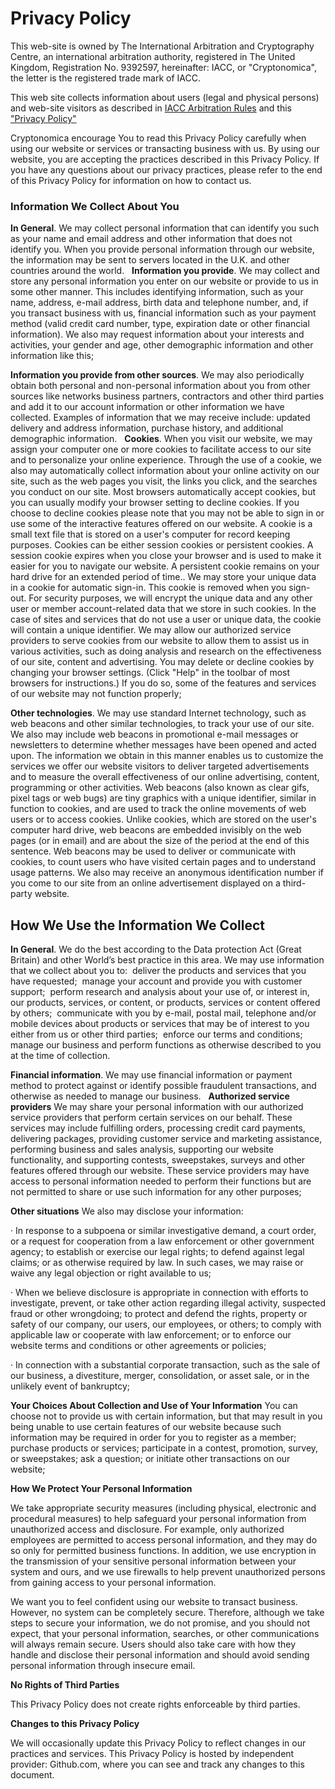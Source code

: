 # Privacy Policy

This web-site is owned by The International Arbitration and Cryptography Centre, an international arbitration authority, registered in The United Kingdom, Registration No. 9392597, hereinafter: IACC, or "Cryptonomica", the letter is the registered trade mark of IACC.

This web site collects information about users (legal and physical persons) and web-site visitors as described in [IACC Arbitration Rules](https://github.com/Cryptonomica/arbitration-rules/blob/master/Arbitration_Rules/IACC/IACC-Arbitration-Rules.EN.signed.md) and this ["Privacy Policy"](https://raw.githubusercontent.com/Cryptonomica/arbitration-rules/master/Arbitration_Rules/IACC/web-site/PrivacyPolicy.md)

Cryptonomica encourage You to read this Privacy Policy carefully when using our website or services or transacting business with us. By using our website, you are accepting the practices described in this Privacy Policy. If you have any questions about our privacy practices, please refer to the end of this Privacy Policy for information on how to contact us.

### Information We Collect About You

**In General**. We may collect personal information that can identify you such as your name and email address and other information that does not identify you. When you provide personal information through our website, the information may be sent to servers located in the U.K. and other countries around the world.
 
**Information you provide**. We may collect and store any personal information you enter on our website or provide to us in some other manner. This includes identifying information, such as your name, address, e-mail address, birth data and telephone number, and, if you transact business with us, financial information such as your payment method (valid credit card number, type, expiration date or other financial information). We also may request information about your interests and activities, your gender and age, other demographic information and other information like this;

**Information you provide from other sources**. We may also periodically obtain both personal and non-personal information about you from other sources like networks business partners, contractors and other third parties and add it to our account information or other information we have collected. Examples of information that we may receive include: updated delivery and address information, purchase history, and additional demographic information.
 
**Cookies**. When you visit our website, we may assign your computer one or more cookies to facilitate access to our site and to personalize your online experience. Through the use of a cookie, we also may automatically collect information about your online activity on our site, such as the web pages you visit, the links you click, and the searches you conduct on our site. Most browsers automatically accept cookies, but you can usually modify your browser setting to decline cookies. If you choose to decline cookies please note that you may not be able to sign in or use some of the interactive features offered on our website. A cookie is a small text file that is stored on a user's computer for record keeping purposes. Cookies can be either session cookies or persistent cookies. A session cookie expires when you close your browser and is used to make it easier for you to navigate our website. A persistent cookie remains on your hard drive for an extended period of time.. We may store your unique data in a cookie for automatic sign-in. This cookie is removed when you sign-out. For security purposes, we will encrypt the unique data and any other user or member account-related data that we store in such cookies. In the case of sites and services that do not use a user or unique data, the cookie will contain a unique identifier. We may allow our authorized service providers to serve cookies from our website to allow them to assist us in various activities, such as doing analysis and research on the effectiveness of our site, content and advertising. You may delete or decline cookies by changing your browser settings. (Click "Help" in the toolbar of most browsers for instructions.) If you do so, some of the features and services of our website may not function properly; 

**Other technologies**. We may use standard Internet technology, such as web beacons and other similar technologies, to track your use of our site. We also may include web beacons in promotional e-mail messages or newsletters to determine whether messages have been opened and acted upon. The information we obtain in this manner enables us to customize the services we offer our website visitors to deliver targeted advertisements and to measure the overall effectiveness of our online advertising, content, programming or other activities. Web beacons (also known as clear gifs, pixel tags or web bugs) are tiny graphics with a unique identifier, similar in function to cookies, and are used to track the online movements of web users or to access cookies. Unlike cookies, which are stored on the user's computer hard drive, web beacons are embedded invisibly on the web pages (or in email) and are about the size of the period at the end of this sentence. Web beacons may be used to deliver or communicate with cookies, to count users who have visited certain pages and to understand usage patterns. We also may receive an anonymous identification number if you come to our site from an online advertisement displayed on a third-party website.

## How We Use the Information We Collect


**In General**. We do the best according to the Data protection Act (Great Britain) and other World’s best practice in this area. We may use information that we collect about you to: 
deliver the products and services that you have requested; 
manage your account and provide you with customer support; 
perform research and analysis about your use of, or interest in, our products, services, or content, or products, services or content offered by others; 
communicate with you by e-mail, postal mail, telephone and/or mobile devices about products or services that may be of interest to you either from us or other third parties; 
enforce our terms and conditions; 
manage our business and perform functions as otherwise described to you at the time of collection.

**Financial information**. We may use financial information or payment method to protect against or identify possible fraudulent transactions, and otherwise as needed to manage our business.
 
**Authorized service providers** We may share your personal information with our authorized service providers that perform certain services on our behalf. These services may include fulfilling orders, processing credit card payments, delivering packages, providing customer service and marketing assistance, performing business and sales analysis, supporting our website functionality, and supporting contests, sweepstakes, surveys and other features offered through our website. These service providers may have access to personal information needed to perform their functions but are not permitted to share or use such information for any other purposes;

**Other situations** We also may disclose your information:

· In response to a subpoena or similar investigative demand, a court order, or a request for cooperation from a law enforcement or other government agency; to establish or exercise our legal rights; to defend against legal claims; or as otherwise required by law. In such cases, we may raise or waive any legal objection or right available to us;

· When we believe disclosure is appropriate in connection with efforts to investigate, prevent, or take other action regarding illegal activity, suspected fraud or other wrongdoing; to protect and defend the rights, property or safety of our company, our users, our employees, or others; to comply with applicable law or cooperate with law enforcement; or to enforce our website terms and conditions or other agreements or policies;

· In connection with a substantial corporate transaction, such as the sale of our business, a divestiture, merger, consolidation, or asset sale, or in the unlikely event of bankruptcy;

**Your Choices About Collection and Use of Your Information**
You can choose not to provide us with certain information, but that may result in you being unable to use certain features of our website because such information may be required in order for you to register as a member; purchase products or services; participate in a contest, promotion, survey, or sweepstakes; ask a question; or initiate other transactions on our website; 

**How We Protect Your Personal Information**

We take appropriate security measures (including physical, electronic and procedural measures) to help safeguard your personal information from unauthorized access and disclosure. For example, only authorized employees are permitted to access personal information, and they may do so only for permitted business functions. In addition, we use encryption in the transmission of your sensitive personal information between your system and ours, and we use firewalls to help prevent unauthorized persons from gaining access to your personal information.  

We want you to feel confident using our website to transact business. However, no system can be completely secure. Therefore, although we take steps to secure your information, we do not promise, and you should not expect, that your personal information, searches, or other communications will always remain secure. Users should also take care with how they handle and disclose their personal information and should avoid sending personal information through insecure email.

**No Rights of Third Parties**

This Privacy Policy does not create rights enforceable by third parties.

**Changes to this Privacy Policy**

We will occasionally update this Privacy Policy to reflect changes in our practices and services.
This Privacy Policy is hosted by independent provider: Github.com, where you can see and track any changes to this document.

